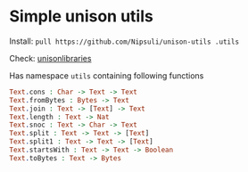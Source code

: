 # Simple unison utils

Install: `pull https://github.com/Nipsuli/unison-utils .utils`

Check: [unisonlibraries](https://github.com/runarorama/unisonlibraries)


Has namespace `utils` containing following functions
``` Idris
Text.cons : Char -> Text -> Text
Text.fromBytes : Bytes -> Text
Text.join : Text -> [Text] -> Text
Text.length : Text -> Nat
Text.snoc : Text -> Char -> Text
Text.split : Text -> Text -> [Text]
Text.split1 : Text -> Text -> [Text]
Text.startsWith : Text -> Text -> Boolean
Text.toBytes : Text -> Bytes
```
